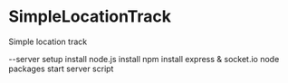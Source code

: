 SimpleLocationTrack
===================

Simple location track

--server setup
    install node.js
    install npm
    install express & socket.io node packages
    start server script
